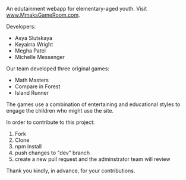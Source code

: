 An edutainment webapp for elementary-aged youth. Visit www.MmaksGameRoom.com.

Developers:
- Asya Slutskaya
- Keyairra Wright
- Megha Patel
- Michelle Messenger

Our team developed three original games:
- Math Masters
- Compare in Forest
- Island Runner

The games use a combination of entertaining and educational styles to engage the children who might use the site.

In order to contribute to this project:
1) Fork
2) Clone
3) npm install
4) push changes to "dev" branch
5) create a new pull request and the adminstrator team will review

Thank you kindly, in advance, for your contributions.
